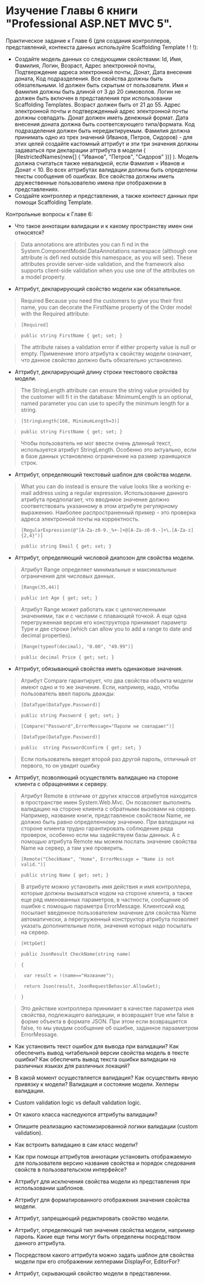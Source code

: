 # Изучение Главы 6 книги "Professional ASP.NET MVC 5".
              
Практическое задание к Главе 6 (для создания контроллеров, представлений, контекста данных используйте Scaffolding Template ! ! !):
- Создайте модель данных со следующими свойствами: Id, Имя, Фамилия, Логин, Возраст, Адрес электронной почты, Подтверждение адреса электронной почты, Донат, Дата внесения доната, Код подразделения. Все свойства должны быть обязательными. Id должен быть скрытым от пользователя. Имя и фамилия должны быть длиной от 3 до 20 симоволов. Логин не должен быть включен в представления при использовании Scaffolding Templates. Возраст должен быть от 21 до 55. Адрес электронной почты и подтвержденный адрес электронной почты должны совпадать. Донат должен иметь денежный формат. Дата внесения доната должна быть соответсвующего типа/формата. Код подразделения должен быть нередактируемым. Фамилия должна принимать одно из трех значений (Иванов, Петров, Сидоров) - для этих целей создайте кастомный аттрибут и эти три значения должны задаваться при декларации аттрибута в модели ( [RestrictedNames(new[] { "Иванов", "Петров", "Сидоров" })] ). Модель должна считаться также невалидной, если Фамилия = Иванов и Донат < 10. Во всех аттрибутах валидации должны быть определены тексты сообщения об ошибках. Все свойства должны иметь дружественные пользователю имена при отображении в представлениях.
- Создайте контроллер и представления, а также контекст данных при помощи Scaffolding Template.
              
Контрольные вопросы к Главе 6:
- Что такое аннотации валидации и к какому пространству имен они относятся?
> Data annotations are attributes you can fi nd in the System.ComponentModel.DataAnnotations
namespace (although one attribute is defi ned outside this namespace, as you will see). These
attributes provide server-side validation, and the framework also supports client-side validation
when you use one of the attributes on a model property.
- Аттрибут, декларирующий свойство модели как обязательное.
> Required
Because you need the customers to give you their first name, you can decorate the
FirstName property of the Order model with the Required attribute:

> ```[Required]```

> ```public string FirstName { get; set; }```

> The attribute raises a validation error if either property value is null or empty.
> Применение этого атрибута к свойству модели означает, что данное свойство должно быть обязательно установлено.

- Аттрибут, декларирующий длину строки текстового свойства модели.
> The StringLength attribute can ensure the string value
provided by the customer will fi t in the database:
MinimumLength is an optional, named parameter you can use to specify the minimum length for a
string.

> ```[StringLength(160, MinimumLength=3)]```

> ```public string FirstName { get; set; }```

> Чтобы пользователь не мог ввести очень длинный текст, используется атрибут StringLength. Особенно это актуально, если в базе данных установлено ограничение на размер хранящихся строк.

- Аттрибут, определяющий текстовый шаблон для свойства модели.
> What you can do instead is ensure the value looks like a working e-mail address using a regular expression.
Использование данного атрибута предполагает, что вводимое значение должно соответствовать указанному в этом атрибуте регулярному выражению.
> Наиболее распространенный пример - это проверка адреса электронной почты на корректность. 

> ```[RegularExpression(@"[A-Za-z0-9._%+-]+@[A-Za-z0-9.-]+\.[A-Za-z]{2,4}")]```

> ```public string Email { get; set; }```

- Аттрибут, определяющий числовой диапозон для свойства модели.
> Атрибут Range определяет минимальные и максимальные ограничения для числовых данных.

> ```[Range(35,44)]```

> ```public int Age { get; set; }```

> Атрибут Range может работать как с целочисленными значениями, так и с числами с плавающей точкой. А еще одна перегруженная версия его конструктора принимает параметр Type и две строки (which can allow you to add a range to date and decimal properties).

> ```[Range(typeof(decimal), "0.00", "49.99")]```

> ```public decimal Price { get; set; }```

- Аттрибут, обязывающий свойства иметь одинаковые значения.
> Атрибут Compare гарантирует, что два свойства объекта модели имеют одно и то же значение. Если, например, надо, чтобы пользователь ввел пароль дважды:

> ```[DataType(DataType.Password)]```

> ```public string Password { get; set; }```
 
> ```[Compare("Password",ErrorMessage="Пароли не совпадают")]```

> ```[DataType(DataType.Password)]```

> ```public  string PasswordConfirm { get; set; }```

> Если пользователь введет второй раз другой пароль, отличный от первого, то он увидит ошибку
- Аттрибут, позволяющий осуществлять валидацию на стороне клиента с обращениями к серверу.
> Атрибут Remote в отличие от других классов атрибутов находится в пространстве имен System.Web.Mvc. Он позволяет выполнять валидацию на стороне клиента с обратными вызовами на сервер.
> Например, название книги, представленое свойством Name, не должно быть равно определенному значению. При валидации на стороне клиента трудно гарантировать соблюдение ряда проверок, особенно если мы задействуем базы данных. А с помощью атрибута Remote мы можем послать значение свойства Name на сервер, а там уже проверить.

> ```[Remote("CheckName", "Home", ErrorMessage = "Name is not valid.")]```
    
> ```public string Name { get; set; }```

> В атрибуте можно установить имя действия и имя контроллера, которые должны вызываться кодом на стороне клиента, а также еще ряд именованных параметров, в частности, сообщение об ошибке с помощью параметра ErrorMessage. Клиентский код посылает введенное пользователем значение для свойства Name автоматически, а перегруженный конструктор атрибута позволяет указать дополнительные поля, значения которых надо посылать на сервер.

> ```[HttpGet]```

> ```public JsonResult CheckName(string name)```

> ```{```

> ``` var result = !(name=="Название");```

> ``` return Json(result, JsonRequestBehavior.AllowGet);```

> ```}```

> Это действие контроллера принимает в качестве параметра имя свойства, подлежащего валидации, и возвращает true или false в форме объекта в формате JSON. При этом если возвращается false, то мы увидим сообщение об ошибке, заданное парааметром ErrorMessage.
- Как установить текст ошибок для вывода при валидации? Как обеспечить вывод читабельной версии свойства модель в тексте ошибки? Как обеспечить вывод текста ошибки валидации на различных языках для различных локаций?
> 
- В какой момент осуществляется валидация? Как осуществить явную привязку к модели? Валидация и состояние модели. Хелперы валидации.
> 
- Custom validation logic vs default validation logic.
> 
- От какого класса наследуются аттрибуты валидации?
> 
- Опишите реализацию кастомизированной логики валидации (custom validation).
> 
- Как встроить валидацию в сам класс модели?
> 
- Как при помощи аттрибутов аннотации установить отображаемую для пользователя версию название свойства и порядок следования свойств в пользовательском интерфейсе?
> 
- Аттрибут для исключения свойства модели из представления при использовании шаблонов.
> 
- Аттрибут для форматированного отображения значения свойства модели.
> 
- Аттрибут, запрещающий редактировать свойство модели.
> 
- Аттрибут, определяющий тип значения свойства модели, например пароль. Какие еще типы могут быть определены посредством данного аттрибута.
> 
- Посредством какого аттрибута можно задать шаблон для свойства модели при его отображении хелперами DisplayFor, EditorFor?
> 
- Аттрибут, скрывающий свойство модели в представлении.
> 
